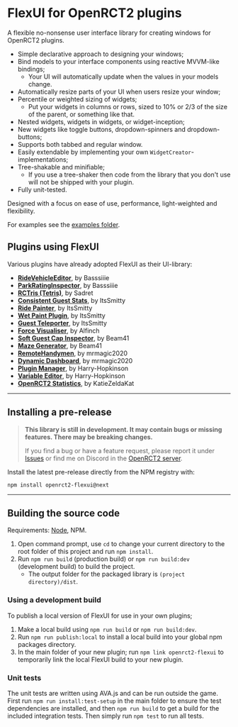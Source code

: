# FlexUI for OpenRCT2 plugins

A flexible no-nonsense user interface library for creating windows for OpenRCT2 plugins.

 - Simple declarative approach to designing your windows;
 - Bind models to your interface components using reactive MVVM-like bindings;
    - Your UI will automatically update when the values in your models change.
 - Automatically resize parts of your UI when users resize your window;
 - Percentile or weighted sizing of widgets;
    - Put your widgets in columns or rows, sized to 10% or 2/3 of the size of the parent, or something like that.
 - Nested widgets, widgets in widgets, or widget-inception;
 - New widgets like toggle buttons, dropdown-spinners and dropdown-buttons;
 - Supports both tabbed and regular window.
 - Easily extendable by implementing your own `WidgetCreator`-implementations;
 - Tree-shakable and minifiable;
    - If you use a tree-shaker then code from the library that you don't use will not be shipped with your plugin.
 - Fully unit-tested.

Designed with a focus on ease of use, performance, light-weighted and flexibility.

For examples see the [examples folder](https://github.com/Basssiiie/OpenRCT2-FlexUI/tree/main/examples).

## Plugins using FlexUI

Various plugins have already adopted FlexUI as their UI-library:

- **[RideVehicleEditor](https://openrct2plugins.org/plugin/MDEwOlJlcG9zaXRvcnkzMTI2MjQ1MjY=/OpenRCT2-RideVehicleEditor)**, by Basssiiie
- **[ParkRatingInspector](https://openrct2plugins.org/plugin/MDEwOlJlcG9zaXRvcnkzOTY0NTM0NjA=/OpenRCT2-ParkRatingInspector)**, by Basssiiie
- **[RCTris (Tetris)](https://openrct2plugins.org/plugin/R_kgDOLBRY8A/openrct2-rctris)**, by Sadret
- **[Consistent Guest Stats](https://openrct2plugins.org/plugin/R_kgDOK8S5TQ/consistent-guest-stats)**, by ItsSmitty
- **[Ride Painter](https://openrct2plugins.org/plugin/R_kgDOGuBtxQ/OpenRCT-Ride-Painter)**, by ItsSmitty
- **[Wet Paint Plugin](https://openrct2plugins.org/plugin/R_kgDOIOX2DQ/Wet-Paint-Plugin)**, by ItsSmitty
- **[Guest Teleporter](https://github.com/ltsSmitty/guest-teleporter)**, by ItsSmitty
- **[Force Visualiser](https://openrct2plugins.org/plugin/R_kgDOLhm8Bg/OpenRCT2-Force-Visualiser)**, by Alfinch
- **[Soft Guest Cap Inspector](https://openrct2plugins.org/plugin/R_kgDOJUjXiA/openrct2-soft-guest-cap-inspector)**, by Beam41
- **[Maze Generator](https://openrct2plugins.org/plugin/R_kgDOJVzaYg/openrct2-maze-generator)**, by Beam41
- **[RemoteHandymen](https://openrct2plugins.org/plugin/R_kgDOJeMV7Q/openrct2-remotehandymen)**, by mrmagic2020
- **[Dynamic Dashboard](https://github.com/mrmagic2020/openrct2-dynamicdashboard)**, by mrmagic2020
- **[Plugin Manager](https://openrct2plugins.org/plugin/R_kgDOLerpYQ/openrct2-plugin-manager)**, by Harry-Hopkinson
- **[Variable Editor](https://github.com/Harry-Hopkinson/openrct2-variable-editor)**, by Harry-Hopkinson
- **[OpenRCT2 Statistics](https://openrct2plugins.org/plugin/R_kgDOK7U8Bw/openrct2-statistics)**, by KatieZeldaKat

---

## Installing a pre-release

> **This library is still in development. It may contain bugs or missing features. There may be breaking changes.**
>
> If you find a bug or have a feature request, please report it under [Issues](https://github.com/Basssiiie/OpenRCT2-FlexUI/issues) or find me on Discord in the [OpenRCT2 server](https://github.com/OpenRCT2/OpenRCT2#chat).

Install the latest pre-release directly from the NPM registry with:
```
npm install openrct2-flexui@next
```

---

## Building the source code

Requirements: [Node](https://nodejs.org/en/), NPM.

1. Open command prompt, use `cd` to change your current directory to the root folder of this project and run `npm install`.
2. Run `npm run build` (production build) or `npm run build:dev` (development build) to build the project.
    - The output folder for the packaged library is `(project directory)/dist`.

### Using a development build

To publish a local version of FlexUI for use in your own plugins;
1. Make a local build using `npm run build` or `npm run build:dev`.
2. Run `npm run publish:local` to install a local build into your global npm packages directory.
3. In the main folder of your new plugin; run `npm link openrct2-flexui` to temporarily link the local FlexUI build to your new plugin.

### Unit tests

The unit tests are written using AVA.js and can be run outside the game. First run `npm run install:test-setup` in the main folder to ensure the test dependencies are installed, and then `npm run build` to get a build for the included integration tests. Then simply run `npm test` to run all tests.
